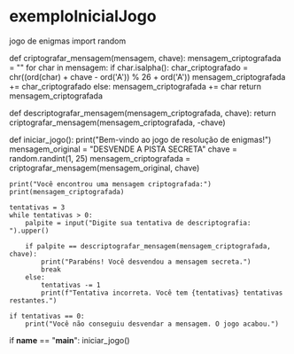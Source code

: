 # exemploInicialJogo
jogo de enigmas
import random

def criptografar_mensagem(mensagem, chave):
    mensagem_criptografada = ""
    for char in mensagem:
        if char.isalpha():
            char_criptografado = chr((ord(char) + chave - ord('A')) % 26 + ord('A'))
            mensagem_criptografada += char_criptografado
        else:
            mensagem_criptografada += char
    return mensagem_criptografada

def descriptografar_mensagem(mensagem_criptografada, chave):
    return criptografar_mensagem(mensagem_criptografada, -chave)

def iniciar_jogo():
    print("Bem-vindo ao jogo de resolução de enigmas!")
    mensagem_original = "DESVENDE A PISTA SECRETA"
    chave = random.randint(1, 25)
    mensagem_criptografada = criptografar_mensagem(mensagem_original, chave)

    print("Você encontrou uma mensagem criptografada:")
    print(mensagem_criptografada)

    tentativas = 3
    while tentativas > 0:
        palpite = input("Digite sua tentativa de descriptografia: ").upper()

        if palpite == descriptografar_mensagem(mensagem_criptografada, chave):
            print("Parabéns! Você desvendou a mensagem secreta.")
            break
        else:
            tentativas -= 1
            print(f"Tentativa incorreta. Você tem {tentativas} tentativas restantes.")

    if tentativas == 0:
        print("Você não conseguiu desvendar a mensagem. O jogo acabou.")

if __name__ == "__main__":
    iniciar_jogo()


